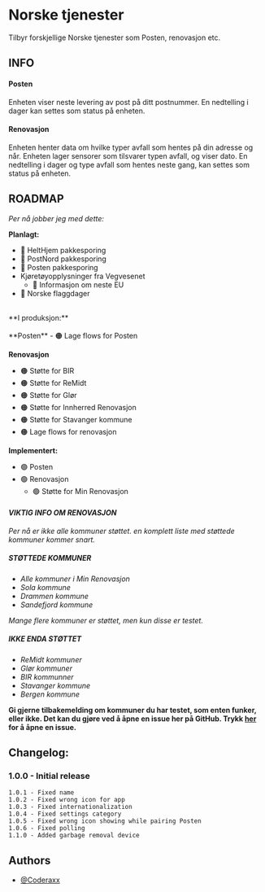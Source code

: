 # Norske tjenester

Tilbyr forskjellige Norske tjenester som Posten, renovasjon etc.

## INFO
#### Posten
Enheten viser neste levering av post på ditt postnummer. En nedtelling i dager kan settes som status på enheten.

#### Renovasjon
Enheten henter data om hvilke typer avfall som hentes på din adresse og når. Enheten lager sensorer som tilsvarer typen avfall, og viser dato. En nedtelling i dager og type avfall som hentes neste gang, kan settes som status på enheten.

## ROADMAP
*Per nå jobber jeg med dette:*

**Planlagt:**
- 🔴 HeltHjem pakkesporing
- 🔴 PostNord pakkesporing
- 🔴 Posten pakkesporing
- Kjøretøyopplysninger fra Vegvesenet
  - 🔴 Informasjon om neste EU
- 🔴 Norske flaggdager
<br>
**I produksjon:**
<br><br>
**Posten**
- 🟠 Lage flows for Posten

**Renovasjon**
- 🟠 Støtte for BIR
- 🟠 Støtte for ReMidt
- 🟠 Støtte for Glør
- 🟠 Støtte for Innherred Renovasjon
- 🟠 Støtte for Stavanger kommune
- 🟠 Lage flows for renovasjon

**Implementert:**
- 🟢 Posten
- 🟢 Renovasjon
  - 🟢 Støtte for Min Renovasjon

#### *VIKTIG INFO OM RENOVASJON*
*Per nå er ikke alle kommuner støttet. en komplett liste med støttede kommuner kommer snart.*
##### *STØTTEDE KOMMUNER*
- *Alle kommuner i Min Renovasjon*
- *Sola kommune*
- *Drammen kommune*
- *Sandefjord kommune*

*Mange flere kommuner er støttet, men kun disse er testet.*

##### *IKKE ENDA STØTTET*
- *ReMidt kommuner*
- *Glør kommuner*
- *BIR kommunner*
- *Stavanger kommune*
- *Bergen kommune*

**Gi gjerne tilbakemelding om kommuner du har testet, som enten funker, eller ikke.
Det kan du gjøre ved å åpne en issue her på GitHub. Trykk [her](https://github.com/Coderaxx/NorwegianServicesPublic/issues) for å åpne en issue.**


## Changelog:
### 1.0.0 - Initial release
```
1.0.1 - Fixed name
1.0.2 - Fixed wrong icon for app
1.0.3 - Fixed internationalization
1.0.4 - Fixed settings category
1.0.5 - Fixed wrong icon showing while pairing Posten
1.0.6 - Fixed polling
1.1.0 - Added garbage removal device
```


## Authors

- [@Coderaxx](https://www.github.com/coderaxx)
